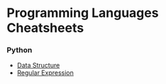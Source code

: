 # Programming Languages Cheatsheets

### Python
- [Data Structure](/py-Data_Structure.md)
- [Regular Expression](/py-RegEx.md)
